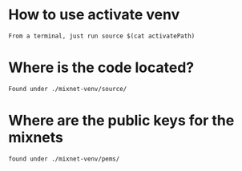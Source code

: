 # How to use activate venv
	From a terminal, just run source $(cat activatePath)

# Where is the code located?
	Found under ./mixnet-venv/source/

# Where are the public keys for the mixnets
	found under ./mixnet-venv/pems/
